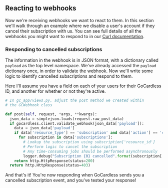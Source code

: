 ## Reacting to webhooks

Now we're receiving webhooks we want to react to them. In this section we'll walk through an example where we disable a user's account if they cancel their subscription with us. You can see full details of all the webhooks you might want to respond to in our [Curl documentation](/curl/#webhooks).

### Responding to cancelled subscriptions

The information in the webhook is in JSON format, with a dictionary called `payload` as the top level namespace. We've already accessed the `payload` dictionary once, in order to validate the webhook. Now we'll write some logic to identify cancelled subscriptions and respond to them.

Here I'll assume you have a field on each of your users for their GoCardless ID, and another for whether or not they're active.

```python
# In gc_app/views.py, adjust the post method we created within
# the GCWebhook class

def post(self, request, *args, **kwargs):
  json_data = simplejson.loads(request.raw_post_data)
  if gocardless.client.validate_webhook(json_data['payload']):
    data = json_data['payload']
    if data['resource_type'] == 'subscription' and data['action'] == 'cancelled':
      for subscription in data['subscriptions']:
        # Lookup the subscription using subscription['resource_id']
        # Perform logic to cancel the subscription
        # Any time-consuming jobs should be performed asynchronously
        logger.debug("Subscription {0} cancelled".format(subscription['resource_id']))
    return http.HttpResponse(status=200)
  return http.HttpResponse(status=403)
```

And that's it! You're now responding when GoCardless sends you a cancelled subscription event, and you've tested your response!
